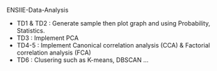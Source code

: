 ENSIIE-Data-Analysis
- TD1 & TD2 : Generate sample then plot graph and using Probability, Statistics.
- TD3 : Implement PCA
- TD4-5 : Implement Canonical correlation analysis (CCA) & Factorial correlation analysis (FCA)
- TD6 : Clusering such as K-means, DBSCAN …
